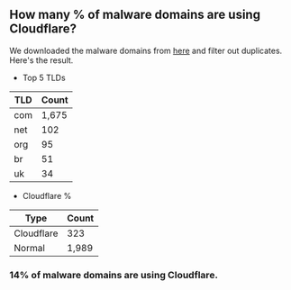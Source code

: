 ## How many % of malware domains are using Cloudflare?


We downloaded the malware domains from [here](https://urlhaus.abuse.ch) and filter out duplicates.
Here's the result.


[//]: # (start replacement)


- Top 5 TLDs

| TLD | Count |
| --- | --- |
| com | 1,675 |
| net | 102 |
| org | 95 |
| br | 51 |
| uk | 34 |


- Cloudflare %

| Type | Count |
| --- | --- |
| Cloudflare | 323 |
| Normal | 1,989 |


### 14% of malware domains are using Cloudflare.
